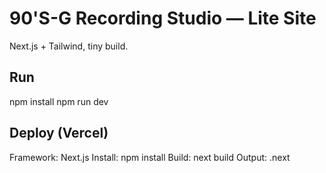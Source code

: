 # 90'S-G Recording Studio — Lite Site
Next.js + Tailwind, tiny build.

## Run
npm install
npm run dev

## Deploy (Vercel)
Framework: Next.js
Install: npm install
Build: next build
Output: .next
